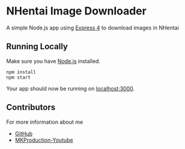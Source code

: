 # NHentai Image Downloader

A simple Node.js app using [Express 4](http://expressjs.com/) to download images in NHentai

## Running Locally

Make sure you have [Node.js](http://nodejs.org/)  installed.

```
npm install
npm start
```

Your app should now be running on [localhost:3000](http://localhost:3000/).



## Contributors

For more information about me

- [GitHub](https://github.com/minhlk)
- [MKProduction-Youtube]( https://www.youtube.com/mkproductionpresent)